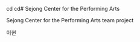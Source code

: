 cd cd# Sejong Center for the Performing Arts

Sejong Center for the Performing Arts team project


이현